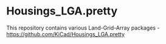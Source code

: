 # Housings_LGA.pretty

This repository contains various Land-Grid-Array packages - https://github.com/KiCad/Housings_LGA.pretty
